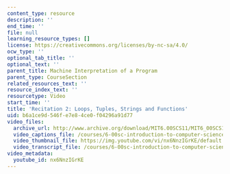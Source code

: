 ```yaml
---
content_type: resource
description: ''
end_time: ''
file: null
learning_resource_types: []
license: https://creativecommons.org/licenses/by-nc-sa/4.0/
ocw_type: ''
optional_tab_title: ''
optional_text: ''
parent_title: Machine Interpretation of a Program
parent_type: CourseSection
related_resources_text: ''
resource_index_text: ''
resourcetype: Video
start_time: ''
title: 'Recitation 2: Loops, Tuples, Strings and Functions'
uid: b6a1ce9d-546f-e7e8-4ce0-f04296a91d77
video_files:
  archive_url: http://www.archive.org/download/MIT6.00SCS11/MIT6_00SCS11_rec02_300k.mp4
  video_captions_file: /courses/6-00sc-introduction-to-computer-science-and-programming-spring-2011/0b40a4222614527b88abe89d1e24126f_nx6NnzIGrKE.vtt
  video_thumbnail_file: https://img.youtube.com/vi/nx6NnzIGrKE/default.jpg
  video_transcript_file: /courses/6-00sc-introduction-to-computer-science-and-programming-spring-2011/094dc251f9bb7ce78e8d5287b38fccfa_nx6NnzIGrKE.pdf
video_metadata:
  youtube_id: nx6NnzIGrKE
---
```

